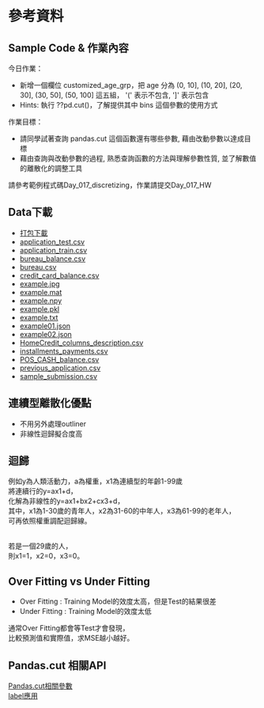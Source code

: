 # 參考資料
## Sample Code & 作業內容
今日作業：
- 新增一個欄位 customized_age_grp，把 age 分為 (0, 10], (10, 20], (20, 30], (30, 50], (50, 100] 這五組， '(' 表示不包含, ']' 表示包含
- Hints: 執行 ??pd.cut()，了解提供其中 bins 這個參數的使用方式

作業目標：
- 請同學試著查詢 pandas.cut 這個函數還有哪些參數, 藉由改動參數以達成目標
- 藉由查詢與改動參數的過程, 熟悉查詢函數的方法與理解參數性質, 並了解數值的離散化的調整工具

請參考範例程式碼Day_017_discretizing，作業請提交Day_017_HW

## Data下載
* [打包下載](http://ai100.cupoy.com/file-download/part01/Part01.7z)
* [application_test.csv](http://ai100.cupoy.com/file-download/part01/application_test.csv)
* [application_train.csv](http://ai100.cupoy.com/file-download/part01/application_train.csv)
* [bureau_balance.csv](http://ai100.cupoy.com/file-download/part01/bureau_balance.csv)
* [bureau.csv](http://ai100.cupoy.com/file-download/part01/bureau.csv)
* [credit_card_balance.csv](http://ai100.cupoy.com/file-download/part01/credit_card_balance.csv)
* [example.jpg](http://ai100.cupoy.com/file-download/part01/example.jpg)
* [example.mat](http://ai100.cupoy.com/file-download/part01/example.mat)
* [example.npy](http://ai100.cupoy.com/file-download/part01/example.npy)
* [example.pkl](http://ai100.cupoy.com/file-download/part01/example.pkl)
* [example.txt](http://ai100.cupoy.com/file-download/part01/example.txt)
* [example01.json](http://ai100.cupoy.com/file-download/part01/example01.json)
* [example02.json](http://ai100.cupoy.com/file-download/part01/example02.json)
* [HomeCredit_columns_description.csv](http://ai100.cupoy.com/file-download/part01/HomeCredit_columns_description.csv)
* [installments_payments.csv](http://ai100.cupoy.com/file-download/part01/installments_payments.csv)
* [POS_CASH_balance.csv](http://ai100.cupoy.com/file-download/part01/POS_CASH_balance.csv)
* [previous_application.csv](http://ai100.cupoy.com/file-download/part01/previous_application.csv)
* [sample_submission.csv](http://ai100.cupoy.com/file-download/part01/sample_submission.csv)

## 連續型離散化優點
- 不用另外處理outliner
- 非線性迴歸擬合度高

## 迴歸
例如y為人類活動力，a為權重，x1為連續型的年齡1-99歲<br>
將連續行的y=ax1+d，<br>
化解為非線性的y=ax1+bx2+cx3+d，<br>
其中，x1為1-30歲的青年人，x2為31-60的中年人，x3為61-99的老年人，<br>
可再依照權重調配迴歸線。<br><br>

若是一個29歲的人，<br>
則x1=1，x2=0，x3=0。<br>

## Over Fitting vs Under Fitting
- Over Fitting : Training Model的效度太高，但是Test的結果很差
- Under Fitting : Training Model的效度太低

通常Over Fitting都會等Test才會發現，<br>
比較預測值和實際值，求MSE越小越好。

## Pandas.cut 相關API
[Pandas.cut相關參數](https://pandas.pydata.org/pandas-docs/stable/reference/api/pandas.cut.html#pandas.cut)<br>
[label應用](https://medium.com/@morris_tai/pandas%E7%9A%84cut-qcut%E5%87%BD%E6%95%B8-93c244e34cfc)

